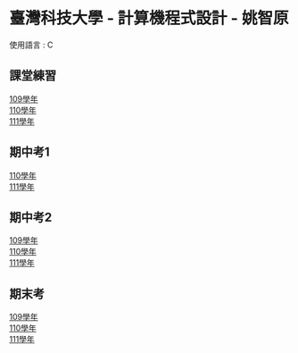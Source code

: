 # 臺灣科技大學 - 計算機程式設計 - 姚智原

使用語言 : C

## 課堂練習
[109學年](./PracticeHomework/C109)</br>
[110學年](./PracticeHomework/C110/)</br>
[111學年](./PracticeHomework/C111/)</br>

## 期中考1
[110學年](./Midterm1_Exam/C110/)</br>
[111學年](./Midterm1_Exam/C111/)</br>

## 期中考2
[109學年](./Midterm2_Exam/C109/)</br>
[110學年](./Midterm2_Exam/C110/)</br>
[111學年](./Midterm2_Exam/C111/)</br>

## 期末考
[109學年](./Final_Exam/C109)</br>
[110學年](./Final_Exam/C110/)</br>
[111學年](./Final_Exam/C111/)</br>

